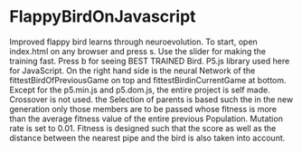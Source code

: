 # FlappyBirdOnJavascript
Improved flappy bird learns through neuroevolution.
To start, open index.html on any browser and press s. Use the slider for making the training fast. Press b for seeing BEST TRAINED Bird. P5.js library used here for JavaScript. On the right hand side is the neural Network of the fittestBirdOfPreviousGame on top and fittestBirdinCurrentGame at bottom.
Except for the p5.min.js and p5.dom.js, the entire project is self made.
Crossover is not used.
the Selection of parents is based such the in the new generation only those members are to be passed whose fitness is more than the average fitness value of the entire previous Population.
Mutation rate is set to 0.01.
Fitness is designed such that the score as well as the distance between the nearest pipe and the bird is also taken into account.
